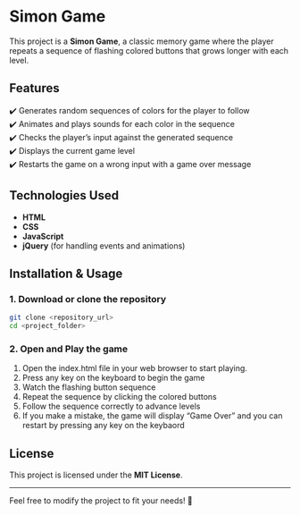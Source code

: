 # **Simon Game**

This project is a **Simon Game**, a classic memory game where the player repeats a sequence of flashing colored buttons that grows longer with each level.

## **Features**  
✔️ Generates random sequences of colors for the player to follow  
✔️ Animates and plays sounds for each color in the sequence  
✔️ Checks the player’s input against the generated sequence  
✔️ Displays the current game level  
✔️ Restarts the game on a wrong input with a game over message  

## **Technologies Used**  
- **HTML**  
- **CSS**  
- **JavaScript**  
- **jQuery** (for handling events and animations)  

## **Installation & Usage**  

### **1. Download or clone the repository**  
```bash
git clone <repository_url>
cd <project_folder>
```

### **2. Open and Play the game**
1. Open the index.html file in your web browser to start playing.
2. Press any key on the keyboard to begin the game
3. Watch the flashing button sequence
4. Repeat the sequence by clicking the colored buttons
5. Follow the sequence correctly to advance levels
6. If you make a mistake, the game will display “Game Over” and you can restart by pressing any key on the keybaord

## **License**  
This project is licensed under the **MIT License**.  

---
Feel free to modify the project to fit your needs! 🚀
